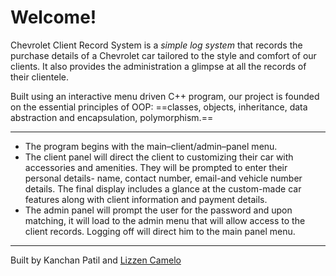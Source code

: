 # Welcome!

Chevrolet Client Record System is a *simple log system* that records the purchase details of a Chevrolet car tailored to the style and comfort of our clients. It also provides the administration a glimpse at all the records of their clientele.

Built using an interactive menu driven C++ program, our project is founded on the essential principles of OOP: ==classes, objects, inheritance, data abstraction and encapsulation, polymorphism.==

---

- The program begins with the main–client/admin–panel menu.
- The client panel will direct the client to customizing their car with accessories and amenities. They will be prompted to enter their personal details- name, contact number, email-and vehicle number details. The final display includes a glance at the custom-made car features along with client information and payment details.
- The admin panel will prompt the user for the password and upon matching, it will load to the admin menu that will allow access to the client records. Logging off will direct him to the main panel menu.

---

Built by Kanchan Patil and [Lizzen Camelo](https://github.com/lizzencamelo)
